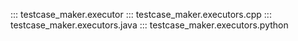 ::: testcase_maker.executor
::: testcase_maker.executors.cpp
::: testcase_maker.executors.java
::: testcase_maker.executors.python
